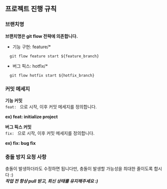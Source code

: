 ## 프로젝트 진행 규칙

### 브랜치명
**브랜치명은 git flow 전략에 의존합니다.**
- 기능 구현: feature/*
```shell
  git flow feature start ${feature_branch}
```

- 버그 픽스: hotfix/*
```shell
  git flow hotfix start ${hotfix_branch}
```



### 커밋 메세지
**기능 커밋**  
`feat: ` 으로 시작, 이후 커밋 메세지를 정의합니다.  

**ex) feat: initialize project**

**버그 픽스 커밋**  
`fix: ` 으로 시작, 이후 커밋 메세지를 정의합니다.  

**ex) fix: bug fix**


### 충돌 방지 요청 사항
충돌이 발생하더라도 수정하면 됩니다만, 충돌이 발생할 가능성을 최대한 줄이도록 합시다 :)  
***작업 전 항상 pull 받고, 최신 상태를 유지해주세요 :)***